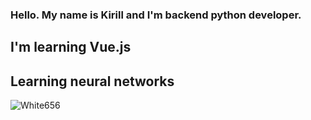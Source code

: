 ### Hello. My name is Kirill and I'm backend python developer.
## I'm learning Vue.js 
## Learning neural networks
<p align="left"><img src="https://github-readme-stats.vercel.app/api?username=White656&show_icons=true&theme=tokyonight" alt="White656"/></p>

<!-- 
### Languages
<p align="left"><img src="https://github-readme-stats.vercel.app/api/top-langs/?username=White656&show_icons=true&theme=tokyonight" alt="White656"/></p>
 -->
